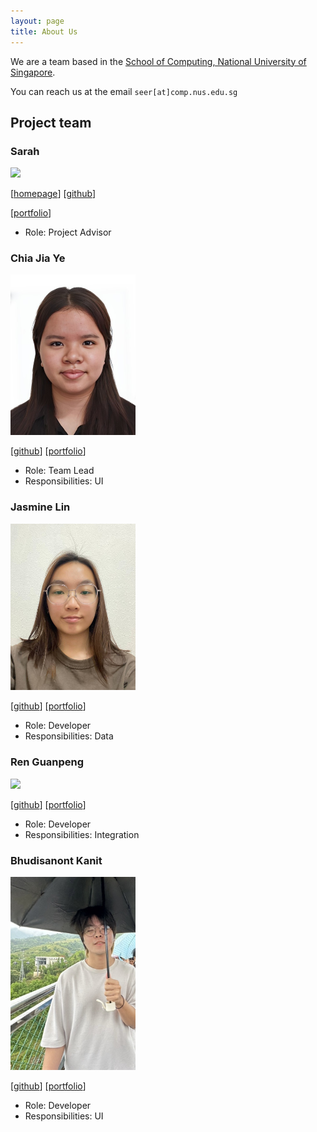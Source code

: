 ```yaml
---
layout: page
title: About Us
---
```


We are a team based in the [School of Computing, National University of Singapore](https://www.comp.nus.edu.sg).

You can reach us at the email `seer[at]comp.nus.edu.sg`

## Project team


### Sarah

<img src="images/sarahteonin.png" width="200px">

[[homepage](http://www.comp.nus.edu.sg/~damithch)]
[[github](https://github.com/sarahteonin)]

[[portfolio](team/johndoe.md)]

* Role: Project Advisor


### Chia Jia Ye

<img src="images/jiayr99.png" width="200px">


[[github](http://github.com/jiayr99)]
[[portfolio](team/johndoe.md)]

* Role: Team Lead
* Responsibilities: UI

### Jasmine Lin

<img src="images/jasmiinee.png" width="200px">

[[github](https://github.com/jasmiinee)] [[portfolio](team/johndoe.md)]

* Role: Developer
* Responsibilities: Data


### Ren Guanpeng

<img src="images/guanpengr.png" width="200px">


[[github](http://github.com/GuanpengR)]
[[portfolio](team/johndoe.md)]

* Role: Developer
* Responsibilities: Integration


### Bhudisanont Kanit

<img src="images/jumpyjay.png" width="200px">

[[github](https://github.com/JumpyJay)]
[[portfolio](team/johndoe.md)]

* Role: Developer
* Responsibilities: UI
